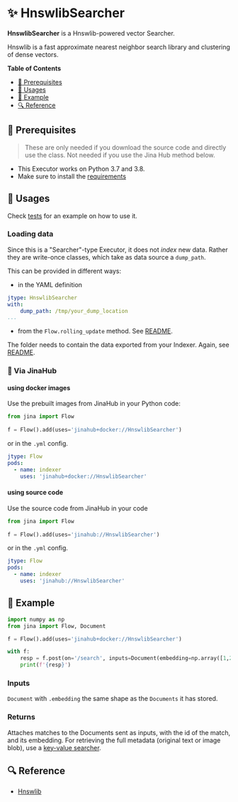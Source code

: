 # ✨ HnswlibSearcher

**HnswlibSearcher** is a Hnswlib-powered vector Searcher.

Hnswlib is a fast approximate nearest neighbor search library and clustering of dense vectors.


<!-- START doctoc generated TOC please keep comment here to allow auto update -->
<!-- DON'T EDIT THIS SECTION, INSTEAD RE-RUN doctoc TO UPDATE -->
**Table of Contents**

- [🌱 Prerequisites](#-prerequisites)
- [🚀 Usages](#-usages)
- [🎉️ Example](#-example)
- [🔍️ Reference](#-reference)

<!-- END doctoc generated TOC please keep comment here to allow auto update -->

## 🌱 Prerequisites

> These are only needed if you download the source code and directly use the class. Not needed if you use the Jina Hub method below.

- This Executor works on Python 3.7 and 3.8. 
- Make sure to install the [requirements](requirements.txt)

## 🚀 Usages

Check [tests](tests) for an example on how to use it.

### Loading data

Since this is a "Searcher"-type Executor, it does not _index_ new data. Rather they are write-once classes, which take as data source a `dump_path`. 

This can be provided in different ways:

- in the YAML definition
  
```yaml
jtype: HnswlibSearcher
with:
    dump_path: /tmp/your_dump_location
...
```

- from the `Flow.rolling_update` method. See [README](../../../../README.md).

The folder needs to contain the data exported from your Indexer. Again, see [README](../../../../README.md).

### 🚚 Via JinaHub

#### using docker images
Use the prebuilt images from JinaHub in your Python code: 

```python
from jina import Flow
	
f = Flow().add(uses='jinahub+docker://HnswlibSearcher')
```

or in the `.yml` config.
	
```yaml
jtype: Flow
pods:
  - name: indexer
    uses: 'jinahub+docker://HnswlibSearcher'
```

#### using source code
Use the source code from JinaHub in your code

```python
from jina import Flow
	
f = Flow().add(uses='jinahub://HnswlibSearcher')
```

or in the `.yml` config.

```yaml
jtype: Flow
pods:
  - name: indexer
    uses: 'jinahub://HnswlibSearcher'
```

## 🎉️ Example 


```python
import numpy as np
from jina import Flow, Document

f = Flow().add(uses='jinahub+docker://HnswlibSearcher')

with f:
    resp = f.post(on='/search', inputs=Document(embedding=np.array([1,2,3])), return_results=True)
    print(f'{resp}')
```

### Inputs 

`Document` with `.embedding` the same shape as the `Documents` it has stored.

### Returns

Attaches matches to the Documents sent as inputs, with the id of the match, and its embedding. For retrieving the full metadata (original text or image blob), use a [key-value searcher](./../../keyvalue).


## 🔍️ Reference

- [Hnswlib](https://github.com/nmslib/hnswlib)
